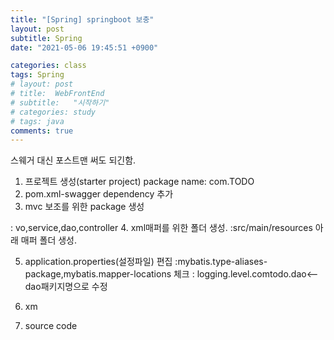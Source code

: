 ```yaml
---
title: "[Spring] springboot 보충"
layout: post
subtitle: Spring
date: "2021-05-06 19:45:51 +0900"

categories: class
tags: Spring
# layout: post
# title:  WebFrontEnd
# subtitle:   "시작하기"
# categories: study
# tags: java
comments: true
---
```


스웨거 대신 포스트맨 써도 되긴함.

1. 프로젝트 생성(starter project)
   package name: com.TODO
2. pom.xml-swagger dependency 추가
3. mvc 보조를 위한 package 생성

: vo,service,dao,controller 4. xml매퍼를 위한 폴더 생성.
:src/main/resources 아래 매퍼 폴더 생성.

5. application.properties(설정파일) 편집
   :mybatis.type-aliases-package,mybatis.mapper-locations 체크
   : logging.level.comtodo.dao<-- dao패키지명으로 수정

6. xm
7. source code

